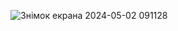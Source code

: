![Знімок екрана 2024-05-02 091128](https://github.com/ZloiBess/Saper--game-/assets/87580740/e98d207a-25fa-4371-8cad-6145b0eb2b94)
